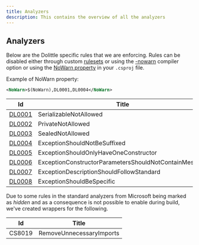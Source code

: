 ```yaml
---
title: Analyzers
description: This contains the overview of all the analyzers
---
```

## Analyzers

Below are the Dolittle specific rules that we are enforcing.
Rules can be disabled either through custom [rulesets](https://docs.microsoft.com/en-us/visualstudio/code-quality/how-to-create-a-custom-rule-set) or using the [-nowarn](https://docs.microsoft.com/en-us/dotnet/csharp/language-reference/compiler-options/nowarn-compiler-option) compiler option or using the
[NoWarn property](https://docs.microsoft.com/en-us/visualstudio/msbuild/common-msbuild-project-properties?view=vs-2019)
in your `.csproj` file.

Example of NoWarn property:

```xml
<NoWarn>$(NoWarn),DL0001,DL0004</NoWarn>
```

| Id | Title |
| -- | ----- |
| [DL0001](./DL0001.md) | SerializableNotAllowed |
| [DL0002](./DL0002.md) | PrivateNotAllowed |
| [DL0003](./DL0003.md) | SealedNotAllowed |
| [DL0004](./DL0004.md) | ExceptionShouldNotBeSuffixed |
| [DL0005](./DL0005.md) | ExceptionShouldOnlyHaveOneConstructor |
| [DL0006](./DL0006.md) | ExceptionConstructorParametersShouldNotContainMessage |
| [DL0007](./DL0007.md) | ExceptionDescriptionShouldFollowStandard |
| [DL0008](./DL0008.md) | ExceptionShouldBeSpecific |

Due to some rules in the standard analyzers from Microsoft being marked as
*hidden* and as a consequence is not possible to enable during build, we've
created wrappers for the following.

| Id | Title |
| -- | ----- |
| CS8019 | RemoveUnnecessaryImports |
